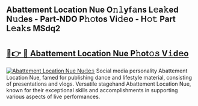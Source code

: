 ## Abattement Location Nue O𝚗𝚕yf𝚊ns L𝚎a𝚔ed N𝚞𝚍es - Part-NDO P𝚑𝚘tos Vi𝚍𝚎o - H𝚘𝚝 Part L𝚎a𝚔s MSdq2

# <h2><a href="http://kf8yjz.oniu.top/?m=Abattement+Location+Nue">🔗👉 🔴 Abattement Location Nue P𝚑ot𝚘𝚜 V𝚒d𝚎o</a></h2>

[![Abattement Location Nue Nu𝚍e𝚜](https://i.imgur.com/0qMVB7G.gif)](http://kf8yjz.oniu.top/?m=Abattement+Location+Nue)
Social media personality Abattement Location Nue, famed for publishing dance and lifestyle material, consisting of presentations and vlogs. Versatile stagehand Abattement Location Nue, known for their exceptional skills and accomplishments in supporting various aspects of live performances.  
